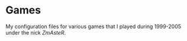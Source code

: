 # Games

My configuration files for various games that I played during 1999-2005 under the nick *ZmAsteR*.
